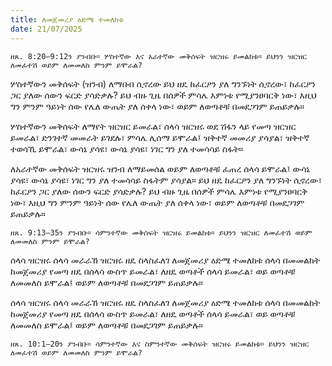 ```yaml
---
title: ለመጀመሪያ ዕድሜ ተመለከቱ
date: 21/07/2025
---
```



`ዘጸ. 8:20–9:12ን ያንብቡ። ሦስተኛው እና አራተኛው መቅሰፍት ዝርዝሩ ይመልከቱ። ይህንን ዝርዝር ለመፈተሽ ወይም ለመመለስ ምንም ይሞራል?`

ሦስተኛውን መቅሰፍት (ዝንብ) ለማበብ ሲኖረው ይህ ዘዴ ከፈርዖን ያለ ግንኙነት ሲኖረው፣ ከፈርዖን ጋር ያለው ሰውን ፍርድ ያሳድቃሉ? ይህ ብዙ ጊዜ በሰዎች ምሳሌ እምነቱ የሚያንፀባርቅ ነው፣ እዚህ ግን ምንም ዓይነት ሰው የሌለ ውጤት ያለ ሰቀላ ነው፣ ወይም ለወጣቶቹ በመደጋገም ይጠይቃሉ።

ሦስተኛውን መቅሰፍት ለማየት ዝርዝር ይመራል፣ ሰላሳ ዝርዝሩ ወደ ሽፋን ላይ የመጣ ዝርዝር ይመራል፣ ድንገተኛ መመራት ይገደሉ፣ ምሳሌ ሊሰማ ይሞራል፤ ዝቅተኛ መመሪያ ያሳያል፣ ዝቅተኛ ተወሳኺ ይሞራል፣ ውሳኔ ያሳዩ፣ ውሳኔ ያሳዩ፣ ነገር ግን ያለ ተመሳሳይ ስፋት።

ለአራተኛው መቅሰፍት ዝርዝሩ ዝንብ ለማይመሰል ወይም ለወጣቶቹ ፈጠረ ሰላሳ ይሞራል፤ ውሳኔ ያሳዩ፣ ውሳኔ ያሳዩ፣ ነገር ግን ያለ ተመሳሳይ ስፋትም ያሳያል። ይህ ዘዴ ከፈርዖን ያለ ግንኙነት ሲኖረው፣ ከፈርዖን ጋር ያለው ሰውን ፍርድ ያሳድቃሉ? ይህ ብዙ ጊዜ በሰዎች ምሳሌ እምነቱ የሚያንፀባርቅ ነው፣ እዚህ ግን ምንም ዓይነት ሰው የሌለ ውጤት ያለ ሰቀላ ነው፣ ወይም ለወጣቶቹ በመደጋገም ይጠይቃሉ።

`ዘጸ. 9:13–35ን ያንብቡ። ሳምንተኛው መቅሰፍት ዝርዝሩ ይመልከቱ። ይህንን ዝርዝር ለመፈተሽ ወይም ለመመለስ ምንም ይሞራል?`

ሰላሳ ዝርዝሩ ሰላሳ መራራኸ ዝርዝሩ ዘዴ ስላስፈለገ ለመጀመሪያ ዕድሜ ተመለከቱ ሰላሳ በመመልከት ከመጀመሪያ የመጣ ዘዴ በሰላሳ ውስጥ ይመራል፣ ለዘዴ ወጣቶች ሰላሳ ይመራል፣ ወይ ወጣቶቹ ለመመለስ ይሞራል፤ ወይም ለወጣቶቹ በመደጋገም ይጠይቃሉ።

ሰላሳ ዝርዝሩ ሰላሳ መራራኸ ዝርዝሩ ዘዴ ስላስፈለገ ለመጀመሪያ ዕድሜ ተመለከቱ ሰላሳ በመመልከት ከመጀመሪያ የመጣ ዘዴ በሰላሳ ውስጥ ይመራል፣ ለዘዴ ወጣቶች ሰላሳ ይመራል፣ ወይ ወጣቶቹ ለመመለስ ይሞራል፤ ወይም ለወጣቶቹ በመደጋገም ይጠይቃሉ።

`ዘጸ. 10:1–20ን ያንብቡ። ሳምንተኛው እና ስምንተኛው መቅሰፍት ዝርዝሩ ይመልከቱ። ይህንን ዝርዝር ለመፈተሽ ወይም ለመመለስ ምንም ይሞራል?`